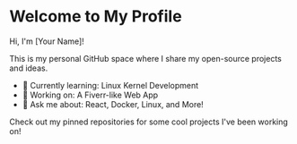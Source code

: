 # Welcome to My Profile

Hi, I'm [Your Name]!

This is my personal GitHub space where I share my open-source projects and ideas.

- 🌱 Currently learning: Linux Kernel Development
- 🔭 Working on: A Fiverr-like Web App
- 💬 Ask me about: React, Docker, Linux, and More!

Check out my pinned repositories for some cool projects I've been working on!
